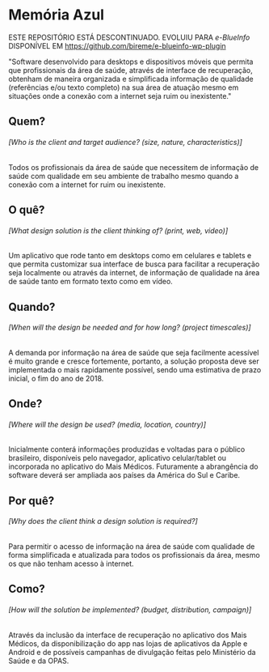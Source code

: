 # Memória Azul
ESTE REPOSITÓRIO ESTÁ DESCONTINUADO. EVOLUIU PARA *e-BlueInfo* DISPONÍVEL EM https://github.com/bireme/e-blueinfo-wp-plugin

"Software desenvolvido para desktops e dispositivos móveis que permita que profissionais da área de saúde, através de interface de recuperação, obtenham de maneira organizada e simplificada informação de qualidade (referências e/ou texto completo) na sua área de atuação mesmo em situações onde a conexão com a internet seja ruim ou inexistente."

## Quem?   
###### [Who is the client and target audience? (size, nature, characteristics)]

Todos os profissionais da área de saúde que necessitem de informação de saúde com qualidade em seu ambiente de trabalho mesmo quando a conexão com a internet for ruim ou inexistente.

## O quê?  
###### [What design solution is the client thinking of? (print, web, video)]

Um aplicativo que rode tanto em desktops como em celulares e tablets e que permita customizar sua interface de busca para facilitar a recuperação seja localmente ou através da internet, de informação de qualidade na área de saúde tanto em formato texto como em vídeo.

## Quando? 
###### [When will the design be needed and for how long? (project timescales)]

A demanda por informação na área de saúde que seja facilmente acessível é muito grande e cresce fortemente, portanto, a solução proposta deve ser implementada o mais rapidamente possível, sendo uma estimativa de prazo inicial, o fim do ano de 2018.

## Onde? 
###### [Where will the design be used? (media, location, country)]

Inicialmente conterá informações produzidas e voltadas para o público brasileiro, disponíveis pelo navegador, aplicativo celular/tablet ou incorporada no aplicativo do Mais Médicos. Futuramente a abrangência do software deverá ser ampliada aos países da América do Sul e Caribe.

## Por quê?  
###### [Why does the client think a design solution is required?]

Para permitir o acesso de informação na área de saúde com qualidade de forma simplificada e atualizada para todos os profissionais da área, mesmo os que não tenham acesso à internet.

## Como?
###### [How will the solution be implemented? (budget, distribution, campaign)]

Através da inclusão da interface de recuperação no aplicativo dos Mais Médicos, da disponibilização do app nas lojas de aplicativos da Apple e Android e de possíveis campanhas de divulgação feitas pelo Ministério da Saúde e da OPAS.

